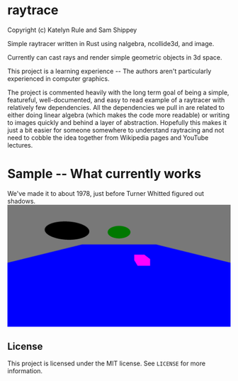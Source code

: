 # raytrace
Copyright (c) Katelyn Rule and Sam Shippey

Simple raytracer written in Rust using nalgebra, ncollide3d, and image.

Currently can cast rays and render simple geometric objects in 3d space.

This project is a learning experience -- The authors aren't particularly
experienced in computer graphics.

The project is commented heavily with the long term goal of being a simple, 
featureful, well-documented, and easy to read example of a raytracer with
relatively few dependencies. All the dependencies we pull in are related to
either doing linear algebra (which makes the code more readable) or writing
to images quickly and behind a layer of abstraction. Hopefully this makes
it just a bit easier for someone somewhere to understand raytracing and not 
need to cobble the idea together from Wikipedia pages and YouTube lectures.

# Sample -- What currently works
We've made it to about 1978, just before Turner Whitted figured out shadows.
![Sample image](highres_sample.png)

## License
This project is licensed under the MIT license. See `LICENSE` for more information.
